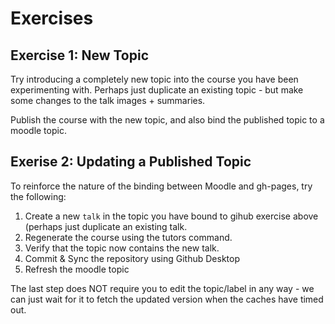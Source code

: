 # Exercises

## Exercise 1: New Topic

Try introducing a completely new topic into the course you have been experimenting with. Perhaps just duplicate an existing topic - but make some changes to the talk images + summaries.

Publish the course with the new topic, and also bind the published topic to a moodle topic.


## Exerise 2: Updating a Published Topic

To reinforce the nature of the binding between Moodle and gh-pages, try the following:

1. Create a new `talk` in the topic you have bound to gihub  exercise above (perhaps just duplicate an existing talk.
2. Regenerate the course using the tutors command.
3. Verify that the topic now contains the new talk.
4. Commit & Sync the repository using Github Desktop
5. Refresh the moodle topic

The last step does NOT require you to edit the topic/label in any way - we can just wait for it to fetch the updated version when the caches have timed out.
